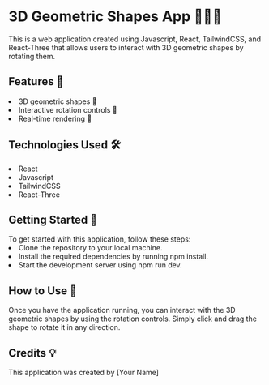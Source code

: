 <h1>3D Geometric Shapes App 🔺🔴🔷</h1>
This is a web application created using Javascript, React, TailwindCSS, and React-Three that allows users to interact with 3D geometric shapes by rotating them.

<h2>Features 🎉</h2>
<li>3D geometric shapes 🎨</li>
<li>Interactive rotation controls 🔄</li>
<li>Real-time rendering 🎥</li>

<h2>Technologies Used 🛠️</h2>
<li>React</li>
<li>Javascript</li>
<li>TailwindCSS</li>
<li>React-Three</li>

<h2>Getting Started 🚀</h2>
To get started with this application, follow these steps:
<li>Clone the repository to your local machine.</li>
<li>Install the required dependencies by running npm install.</li>
<li>Start the development server using npm run dev.</li>

<h2>How to Use 🤔</h2>
Once you have the application running, you can interact with the 3D geometric shapes by using the rotation controls. Simply click and drag the shape to rotate it in any direction.

<h2>Credits 💡</h2>
This application was created by [Your Name]
